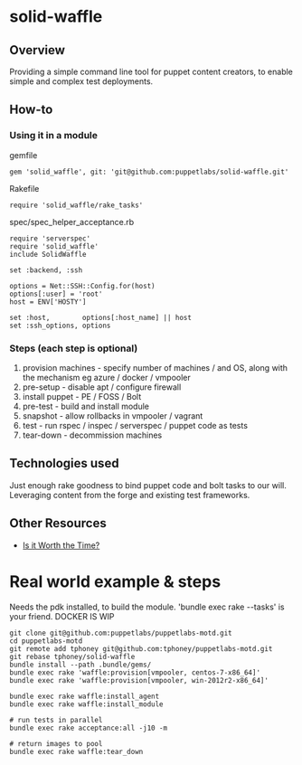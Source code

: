 # solid-waffle

## Overview
Providing a simple command line tool for puppet content creators, to enable simple and complex test deployments.

## How-to
### Using it in a module
gemfile
```
gem 'solid_waffle', git: 'git@github.com:puppetlabs/solid-waffle.git'
```
Rakefile
```
require 'solid_waffle/rake_tasks'
```
spec/spec_helper_acceptance.rb
```
require 'serverspec'
require 'solid_waffle'
include SolidWaffle

set :backend, :ssh

options = Net::SSH::Config.for(host)
options[:user] = 'root'
host = ENV['HOSTY']

set :host,        options[:host_name] || host
set :ssh_options, options
```

### Steps (each step is optional)

1. provision machines - specify number of machines / and OS, along with the mechanism eg azure / docker / vmpooler
2. pre-setup - disable apt / configure firewall 
3. install puppet - PE / FOSS / Bolt
4. pre-test - build and install module
5. snapshot - allow rollbacks in vmpooler / vagrant
6. test - run rspec / inspec / serverspec / puppet code as tests
7. tear-down - decommission machines

## Technologies used
Just enough rake goodness to bind puppet code and bolt tasks to our will. 
Leveraging content from the forge and existing test frameworks.

## Other Resources

* [Is it Worth the Time?](https://xkcd.com/1205/)

# Real world example & steps

Needs the pdk installed, to build the module. 'bundle exec rake --tasks' is your friend.
DOCKER IS WIP

```
git clone git@github.com:puppetlabs/puppetlabs-motd.git
cd puppetlabs-motd
git remote add tphoney git@github.com:tphoney/puppetlabs-motd.git
git rebase tphoney/solid-waffle
bundle install --path .bundle/gems/
bundle exec rake 'waffle:provision[vmpooler, centos-7-x86_64]'
bundle exec rake 'waffle:provision[vmpooler, win-2012r2-x86_64]'

bundle exec rake waffle:install_agent
bundle exec rake waffle:install_module

# run tests in parallel
bundle exec rake acceptance:all -j10 -m 

# return images to pool
bundle exec rake waffle:tear_down
```
